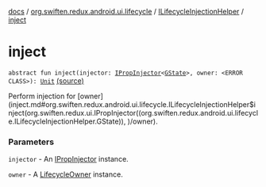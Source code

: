 [docs](../../index.md) / [org.swiften.redux.android.ui.lifecycle](../index.md) / [ILifecycleInjectionHelper](index.md) / [inject](./inject.md)

# inject

`abstract fun inject(injector: `[`IPropInjector`](../../org.swiften.redux.ui/-i-prop-injector/index.md)`<`[`GState`](index.md#GState)`>, owner: <ERROR CLASS>): `[`Unit`](https://kotlinlang.org/api/latest/jvm/stdlib/kotlin/-unit/index.html) [(source)](https://github.com/protoman92/KotlinRedux/tree/master/android\android-lifecycle\src\main\java/org/swiften/redux/android/ui/lifecycle/LifecycleInjector.kt#L25)

Perform injection for [owner](inject.md#org.swiften.redux.android.ui.lifecycle.ILifecycleInjectionHelper$inject(org.swiften.redux.ui.IPropInjector((org.swiften.redux.android.ui.lifecycle.ILifecycleInjectionHelper.GState)), )/owner).

### Parameters

`injector` - An [IPropInjector](../../org.swiften.redux.ui/-i-prop-injector/index.md) instance.

`owner` - A [LifecycleOwner](#) instance.